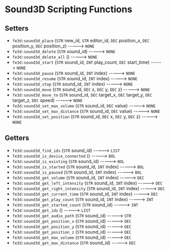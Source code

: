 # Sound3D Scripting Functions

## Setters

- `fe3d:sound3d_place` (`STR` new_id, `STR` editor_id, `DEC` position_x, `DEC` position_y, `DEC` position_z) -----> `NONE`
- `fe3d:sound3d_delete` (`STR` sound_id) -----> `NONE`
- `fe3d:sound3d_delete_all` () -----> `NONE`
- `fe3d:sound3d_start` (`STR` sound_id, `INT` play_count, `DEC` start_time) -----> `NONE`
- `fe3d:sound3d_pause` (`STR` sound_id, `INT` index) -----> `NONE`
- `fe3d:sound3d_resume` (`STR` sound_id, `INT` index) -----> `NONE`
- `fe3d:sound3d_stop` (`STR` sound_id, `INT` index) -----> `NONE`
- `fe3d:sound3d_move` (`STR` sound_id, `DEC` x, `DEC` y, `DEC` z) -----> `NONE`
- `fe3d:sound3d_move_to` (`STR` sound_id, `DEC` target_x, `DEC` target_y, `DEC` target_z, `DEC` speed) -----> `NONE`
- `fe3d:sound3d_set_max_volume` (`STR` sound_id, `DEC` value) -----> `NONE`
- `fe3d:sound3d_set_max_distance` (`STR` sound_id, `DEC` value) -----> `NONE`
- `fe3d:sound3d_set_position` (`STR` sound_id, `DEC` x, `DEC` y, `DEC` z) -----> `NONE`

## Getters

- `fe3d:sound3d_find_ids` (`STR` sound_id) -----> `LIST`
- `fe3d:sound3d_is_device_connected` () -----> `BOL`
- `fe3d:sound3d_is_existing` (`STR` sound_id) -----> `BOL`
- `fe3d:sound3d_is_started` (`STR` sound_id, `INT` index) -----> `BOL`
- `fe3d:sound3d_is_paused` (`STR` sound_id, `INT` index) -----> `BOL`
- `fe3d:sound3d_get_volume` (`STR` sound_id, `INT` index) -----> `DEC`
- `fe3d:sound3d_get_left_intensity` (`STR` sound_id, `INT` index) -----> `DEC`
- `fe3d:sound3d_get_right_intensity` (`STR` sound_id, `INT` index) -----> `DEC`
- `fe3d:sound3d_get_current_time` (`STR` sound_id, `INT` index) -----> `DEC`
- `fe3d:sound3d_get_play_count` (`STR` sound_id, `INT` index) -----> `INT`
- `fe3d:sound3d_get_started_count` (`STR` sound_id) -----> `INT`
- `fe3d:sound3d_get_ids` () -----> `LIST`
- `fe3d:sound3d_get_audio_path` (`STR` sound_id) -----> `STR`
- `fe3d:sound3d_get_position_x` (`STR` sound_id) -----> `DEC`
- `fe3d:sound3d_get_position_y` (`STR` sound_id) -----> `DEC`
- `fe3d:sound3d_get_position_z` (`STR` sound_id) -----> `DEC`
- `fe3d:sound3d_get_max_volume` (`STR` sound_id) -----> `DEC`
- `fe3d:sound3d_get_max_distance` (`STR` sound_id) -----> `DEC`
